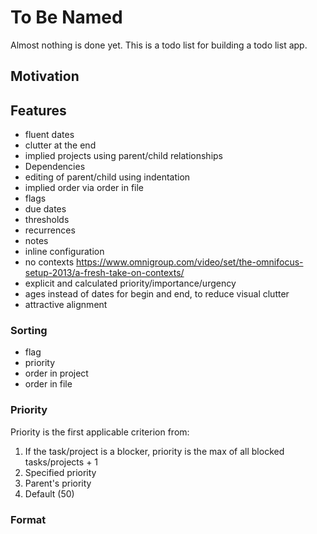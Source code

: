 # To Be Named
Almost nothing is done yet. This is a todo list for building a todo list app.

## Motivation

## Features

- fluent dates
- clutter at the end
- implied projects using parent/child relationships
- Dependencies
- editing of parent/child using indentation
- implied order via order in file
- flags
- due dates
- thresholds 
- recurrences
- notes
- inline configuration 
- no contexts https://www.omnigroup.com/video/set/the-omnifocus-setup-2013/a-fresh-take-on-contexts/
- explicit and calculated priority/importance/urgency
- ages instead of dates for begin and end, to reduce visual clutter
- attractive alignment 

### Sorting

- flag
- priority
- order in project
- order in file

### Priority
Priority is the first applicable criterion from:

1. If the task/project is a blocker, priority is the max of all blocked tasks/projects + 1
2. Specified priority
3. Parent's priority
4. Default (50)

### Format


